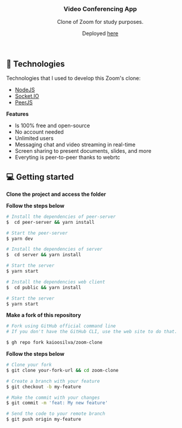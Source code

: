<h3 align="center">
  Video Conferencing App
</h3>

<p align="center">Clone of Zoom for study purposes.</p>
<p align="center">Deployed <a href="https://zoom-clone-ks.herokuapp.com/pages/home/">here</a> </p>

</br>


## 🚀 Technologies

Technologies that I used to develop this Zoom's clone:

- [NodeJS](https://nodejs.org/en/)
- [Socket.IO](https://socket.io/)
- [PeerJS](https://peerjs.com/)

**Features**
- Is 100% free and open-source
- No account needed
- Unlimited users
- Messaging chat and video streaming in real-time
- Screen sharing to present documents, slides, and more
- Everyting is peer-to-peer thanks to webrtc


## 💻 Getting started

**Clone the project and access the folder**

**Follow the steps below**

```bash
# Install the dependencies of peer-server
$  cd peer-server && yarn install

# Start the peer-server
$ yarn dev
```

```bash
# Install the dependencies of server
$  cd server && yarn install

# Start the server
$ yarn start
```

```bash
# Install the dependencies web client
$  cd public && yarn install

# Start the server
$ yarn start
```

**Make a fork of this repository**

```bash
# Fork using GitHub official command line
# If you don't have the GitHub CLI, use the web site to do that.

$ gh repo fork kaioosilva/zoom-clone
```

**Follow the steps below**

```bash
# Clone your fork
$ git clone your-fork-url && cd zoom-clone

# Create a branch with your feature
$ git checkout -b my-feature

# Make the commit with your changes
$ git commit -m 'feat: My new feature'

# Send the code to your remote branch
$ git push origin my-feature


